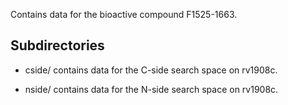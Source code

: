 Contains data for the bioactive compound F1525-1663.

## Subdirectories

- cside/ contains data for the C-side search space on rv1908c.

- nside/ contains data for the N-side search space on rv1908c.

